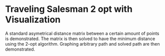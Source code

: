 # Traveling Salesman 2 opt with Visualization

A standard asymetrical distance matrix between a certain amount of points is demonstrated.  The matrix is then solved to have the minimum distance using the
2-opt algorithm.  Graphing arbitrary path and solved path are then demonstrated.  

